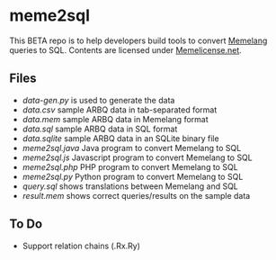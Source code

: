 # meme2sql

This BETA repo is to help developers build tools to convert [Memelang](https://memelang.net/) queries to SQL. Contents are licensed under [Memelicense.net](https://memelicense.net/).

## Files
* *data-gen.py* is used to generate the data
* *data.csv* sample ARBQ data in tab-separated format
* *data.mem* sample ARBQ data in Memelang format
* *data.sql* sample ARBQ data in SQL format
* *data.sqlite* sample ARBQ data in an SQLite binary file
* *meme2sql.java* Java program to convert Memelang to SQL
* *meme2sql.js* Javascript program to convert Memelang to SQL
* *meme2sql.php* PHP program to convert Memelang to SQL
* *meme2sql.py* Python program to convert Memelang to SQL
* *query.sql* shows translations between Memelang and SQL
* *result.mem* shows correct queries/results on the sample data


## To Do
* Support relation chains (.Rx.Ry)